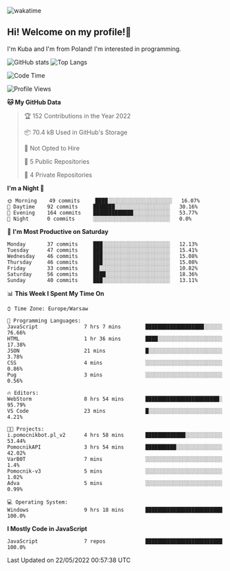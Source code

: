 ![wakatime](https://wakatime.com/badge/user/29588d82-8771-4fcd-a301-6a9b9976125e.svg)
## Hi! Welcome on my profile!👋
I'm Kuba and I'm from Poland! I'm interested in programming.

![GitHub stats](https://github-readme-stats.vercel.app/api?username=xKubsoneQ&show_icons=true&theme=dark)
![Top Langs](https://github-readme-stats.vercel.app/api/top-langs/?username=xKubsoneQ&theme=dark)

<!--START_SECTION:waka-->
![Code Time](http://img.shields.io/badge/Code%20Time-0%20secs-blue)

![Profile Views](http://img.shields.io/badge/Profile%20Views-8-blue)

**🐱 My GitHub Data** 

> 🏆 152 Contributions in the Year 2022
 > 
> 📦 70.4 kB Used in GitHub's Storage 
 > 
> 🚫 Not Opted to Hire
 > 
> 📜 5 Public Repositories 
 > 
> 🔑 4 Private Repositories  
 > 
**I'm a Night 🦉** 

```text
🌞 Morning    49 commits     ████░░░░░░░░░░░░░░░░░░░░░   16.07% 
🌆 Daytime    92 commits     ███████░░░░░░░░░░░░░░░░░░   30.16% 
🌃 Evening    164 commits    █████████████░░░░░░░░░░░░   53.77% 
🌙 Night      0 commits      ░░░░░░░░░░░░░░░░░░░░░░░░░   0.0%

```
📅 **I'm Most Productive on Saturday** 

```text
Monday       37 commits     ███░░░░░░░░░░░░░░░░░░░░░░   12.13% 
Tuesday      47 commits     ███░░░░░░░░░░░░░░░░░░░░░░   15.41% 
Wednesday    46 commits     ███░░░░░░░░░░░░░░░░░░░░░░   15.08% 
Thursday     46 commits     ███░░░░░░░░░░░░░░░░░░░░░░   15.08% 
Friday       33 commits     ██░░░░░░░░░░░░░░░░░░░░░░░   10.82% 
Saturday     56 commits     ████░░░░░░░░░░░░░░░░░░░░░   18.36% 
Sunday       40 commits     ███░░░░░░░░░░░░░░░░░░░░░░   13.11%

```


📊 **This Week I Spent My Time On** 

```text
⌚︎ Time Zone: Europe/Warsaw

💬 Programming Languages: 
JavaScript               7 hrs 7 mins        ███████████████████░░░░░░   76.66% 
HTML                     1 hr 36 mins        ████░░░░░░░░░░░░░░░░░░░░░   17.38% 
JSON                     21 mins             █░░░░░░░░░░░░░░░░░░░░░░░░   3.78% 
CSS                      4 mins              ░░░░░░░░░░░░░░░░░░░░░░░░░   0.86% 
Pug                      3 mins              ░░░░░░░░░░░░░░░░░░░░░░░░░   0.56%

🔥 Editors: 
WebStorm                 8 hrs 54 mins       ████████████████████████░   95.79% 
VS Code                  23 mins             █░░░░░░░░░░░░░░░░░░░░░░░░   4.21%

🐱‍💻 Projects: 
i.pomocnikbot.pl_v2      4 hrs 58 mins       █████████████░░░░░░░░░░░░   53.44% 
PomocnikAPI              3 hrs 54 mins       ██████████░░░░░░░░░░░░░░░   42.02% 
VarB0T                   7 mins              ░░░░░░░░░░░░░░░░░░░░░░░░░   1.4% 
Pomocnik-v3              5 mins              ░░░░░░░░░░░░░░░░░░░░░░░░░   1.02% 
Adva                     5 mins              ░░░░░░░░░░░░░░░░░░░░░░░░░   0.99%

💻 Operating System: 
Windows                  9 hrs 18 mins       █████████████████████████   100.0%

```

**I Mostly Code in JavaScript** 

```text
JavaScript               7 repos             █████████████████████████   100.0%

```



 Last Updated on 22/05/2022 00:57:38 UTC
<!--END_SECTION:waka-->
